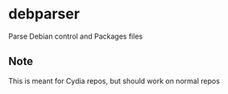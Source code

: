# debparser
Parse Debian control and Packages files

## Note
This is meant for Cydia repos, but should work on normal repos
